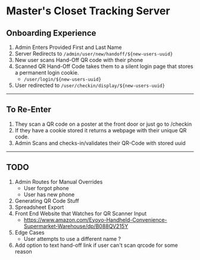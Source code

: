 # Master's Closet Tracking Server

## Onboarding Experience
1. Admin Enters Provided First and Last Name
2. Server Redirects to `/admin/user/new/handoff/${new-users-uuid}`
3. New user scans Hand-Off QR code with their phone
4. Scanned QR Hand-Off Code takes them to a silent login page that stores a permanent login cookie.
	- `/user/login/${new-users-uuid}`
5. User redirected to `/user/checkin/display/${new-users-uuid}`

---

## To Re-Enter
1. They scan a QR code on a poster at the front door or just go to /checkin
2. If they have a cookie stored it returns a webpage with their unique QR code.
3. Admin Scans and checks-in/validates their QR-Code with stored uuid

---

## TODO

1. Admin Routes for Manual Overrides
	- User forgot phone
	- User has new phone
2. Generating QR Code Stuff
3. Spreadsheet Export
4. Front End Website that Watches for QR Scanner Input
	- https://www.amazon.com/Eyoyo-Handheld-Convenience-Supermarket-Warehouse/dp/B088QV215Y
5. Edge Cases
	- User attempts to use a different name ?
6. Add option to text hand-off link if user can't scan qrcode for some reason